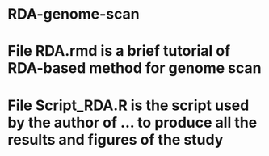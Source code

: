 # RDA-genome-scan


# File RDA.rmd is a brief tutorial of RDA-based method for genome scan

# File Script_RDA.R is the script used by the author of ... to produce all the results and figures of the study
